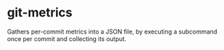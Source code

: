 # git-metrics

Gathers per-commit metrics into a JSON file, by executing a subcommand once per
commit and collecting its output.

